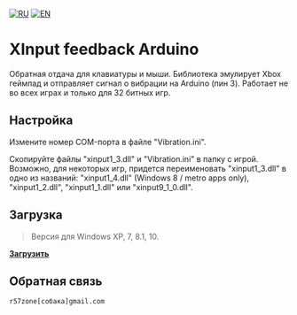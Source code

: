 [![RU](https://user-images.githubusercontent.com/9499881/27683795-5b0fbac6-5cd8-11e7-929c-057833e01fb1.png)](https://github.com/r57zone/XInput-feedback-Arduino/blob/master/README.md) 
[![EN](https://user-images.githubusercontent.com/9499881/33184537-7be87e86-d096-11e7-89bb-f3286f752bc6.png)](https://github.com/r57zone/XInput-feedback-Arduino/blob/master/README.EN.md) 
# XInput feedback Arduino
Обратная отдача для клавиатуры и мыши. Библиотека эмулирует Xbox геймпад и отправляет сигнал о вибрации на Arduino (пин 3). Работает не во всех играх и только для 32 битных игр.

## Настройка
Измените номер COM-порта в файле "Vibration.ini". 


Скопируйте файлы "xinput1_3.dll" и "Vibration.ini" в папку с игрой. Возможно, для некоторых игр, придется переименовать "xinput1_3.dll" в одно из названий: "xinput1_4.dll" (Windows 8 / metro apps only), "xinput1_2.dll", "xinput1_1.dll" или "xinput9_1_0.dll".

## Загрузка
>Версия для Windows XP, 7, 8.1, 10.

**[Загрузить](https://github.com/r57zone/XInput-feedback-Arduino/releases)**

## Обратная связь
`r57zone[собака]gmail.com`